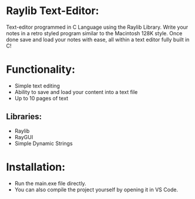 # Raylib Text-Editor: 

Text-editor programmed in C Language using the Raylib Library. Write your notes in a retro styled program similar to the Macintosh 128K style. Once done save and load your notes with ease, all within a text editor fully built in C!



# Functionality:
- Simple text editing
- Ability to save and load your content into a text file
- Up to 10 pages of text

## Libraries:
- Raylib
- RayGUI
- Simple Dynamic Strings

# Installation:
- Run the main.exe file directly.
- You can also compile the project yourself by opening it in VS Code.
